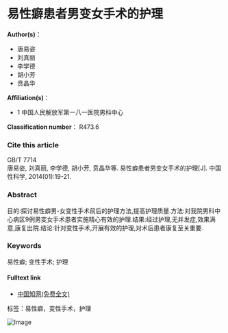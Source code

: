 # 易性癖患者男变女手术的护理

**Author(s)**：
- 唐易姿
- 刘真丽
- 李学德
- 胡小芳
- 贲晶华

**Affiliation(s)**：
- 1 中国人民解放军第一八一医院男科中心

**Classification number**：
R473.6

### **Cite this article**

GB/T 7714  
唐易姿, 刘真丽, 李学德, 胡小芳, 贲晶华等. 易性癖患者男变女手术的护理\[J\]. 中国性科学, 2014(01):19-21.

### **Abstract**

目的:探讨易性癖男-女变性手术前后的护理方法,提高护理质量.方法:对我院男科中心病区9例男变女手术患者实施精心有效的护理.结果:经过护理,无并发症,效果满意,康复出院.结论:针对变性手术,开展有效的护理,对术后患者康复至关重要.

### **Keywords**

易性癖; 变性手术; 护理

#### Fulltext link
- [中国知网(免费全文)](https://kns.cnki.net/kcms/detail/detail.aspx?dbcode=CJFD&filename=XKXZ201401009&dbname=CJFDLAST2020)  

标签：易性癖，变性手术，护理

![Image](http://www.zgxkxzzs.com)